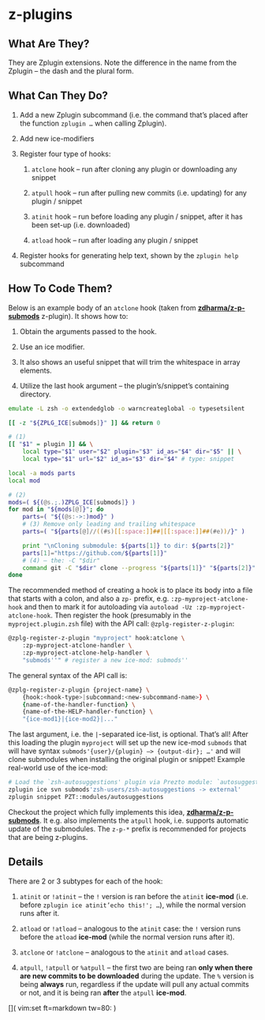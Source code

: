# z-plugins 

## What Are They?

They are Zplugin extensions. Note the difference in the name from the
Zplugin – the dash and the plural form.

## What Can They Do?

1.  Add a new Zplugin subcommand (i.e. the command that’s placed after
    the function `zplugin …​` when calling Zplugin).

2.  Add new ice-modifiers

3.  Register four type of hooks:
    
    1.  `atclone` hook – run after cloning any plugin or downloading any
        snippet
    
    2.  `atpull` hook – run after pulling new commits (i.e. updating)
        for any plugin / snippet
    
    3.  `atinit` hook – run before loading any plugin / snippet, after
        it has been set-up (i.e. downloaded)
    
    4.  `atload` hook – run after loading any plugin / snippet

4.  Register hooks for generating help text, shown by the `zplugin help`
    subcommand

## How To Code Them?

Below is an example body of an `atclone` hook (taken from
[**zdharma/z-p-submods**](https://github.com/zdharma/z-p-submods) z-plugin).
It shows how to:

1.  Obtain the arguments passed to the hook.

2.  Use an ice modifier.

3.  It also shows an useful snippet that will trim the whitespace in
    array elements.

4.  Utilize the last hook argument – the plugin’s/snippet’s containing
    directory.

<!-- end list -->

``` zsh
emulate -L zsh -o extendedglob -o warncreateglobal -o typesetsilent

[[ -z "${ZPLG_ICE[submods]}" ]] && return 0

# (1)
[[ "$1" = plugin ]] && \
    local type="$1" user="$2" plugin="$3" id_as="$4" dir="$5" || \
    local type="$1" url="$2" id_as="$3" dir="$4" # type: snippet

local -a mods parts
local mod

# (2)
mods=( ${(@s.;.)ZPLG_ICE[submods]} )
for mod in "${mods[@]}"; do
    parts=( "${(@s:->:)mod}" )
    # (3) Remove only leading and trailing whitespace
    parts=( "${parts[@]//((#s)[[:space:]]##|[[:space:]]##(#e))/}" )

    print "\nCloning submodule: ${parts[1]} to dir: ${parts[2]}"
    parts[1]="https://github.com/${parts[1]}"
    # (4) – the: -C "$dir"
    command git -C "$dir" clone --progress "${parts[1]}" "${parts[2]}"
done
```

The recommended method of creating a hook is to place its body into a
file that starts with a colon, and also a `zp-` prefix, e.g.
`:zp-myproject-atclone-hook` and then to mark it for autoloading via
`autoload -Uz :zp-myproject-atclone-hook`. Then register the hook
(presumably in the `myproject.plugin.zsh` file) with the API call:
`@zplg-register-z-plugin`:

``` zsh
@zplg-register-z-plugin "myproject" hook:atclone \
    :zp-myproject-atclone-handler \
    :zp-myproject-atclone-help-handler \
    "submods''" # register a new ice-mod: submods''
```

The general syntax of the API call is:

``` zsh
@zplg-register-z-plugin {project-name} \
    {hook:<hook-type>|subcommand:<new-subcommand-name>} \
    {name-of-the-handler-function} \
    {name-of-the-HELP-handler-function} \
    "{ice-mod1}|{ice-mod2}|..."
```

The last argument, i.e. the `|`-separated ice-list, is optional. That’s
all\! After this loading the plugin `myproject` will set up the new
ice-mod `submods` that will have syntax `submods'{user}/{plugin} –>
{output-dir};
…​'` and will clone submodules when installing the original plugin or
snippet\! Example real-world use of the ice-mod:

``` zsh
# Load the `zsh-autosuggestions' plugin via Prezto module: `autosuggestions'
zplugin ice svn submods'zsh-users/zsh-autosuggestions -> external'
zplugin snippet PZT::modules/autosuggestions
```

Checkout the project which fully implements this idea,
[**zdharma/z-p-submods**](https://github.com/zdharma/z-p-submods). It e.g.
also implements the `atpull` hook, i.e. supports automatic update of the
submodules. The `z-p-*` prefix is recommended for projects that are
being z-plugins.

## Details

There are 2 or 3 subtypes for each of the hook:

1.  `atinit` or `!atinit` – the `!` version is ran before the `atinit`
    **ice-mod** (i.e. before `zplugin ice atinit’echo this!'; …​`),
    while the normal version runs after it.

2.  `atload` or `!atload` – analogous to the `atinit` case: the `!`
    version runs before the `atload` **ice-mod** (while the normal
    version runs after it).

3.  `atclone` or `!atclone` – analogous to the `atinit` and `atload`
    cases.

4.  `atpull`, `!atpull` or `%atpull` – the first two are being ran
    **only when there are new commits to be downloaded** during the
    update. The `%` version is being **always** run, regardless if the
    update will pull any actual commits or not, and it is being ran
    **after** the `atpull` **ice-mod**.

[]( vim:set ft=markdown tw=80: )

